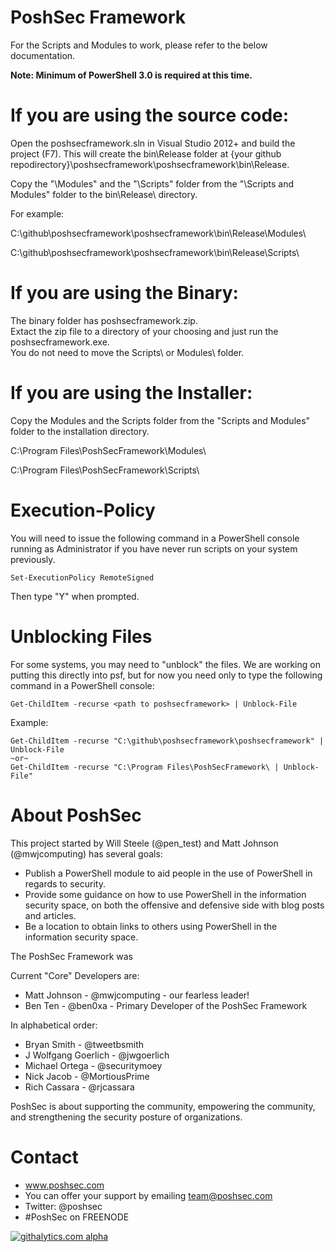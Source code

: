 PoshSec Framework
========
For the Scripts and Modules to work, please refer to the below documentation.

<b>Note: Minimum of PowerShell 3.0 is required at this time.</b>

If you are using the source code:
==
Open the poshsecframework.sln in Visual Studio 2012+ and build the project (F7). This will create the bin\Release folder at {your github repodirectory}\poshsecframework\poshsecframework\bin\Release.

Copy the "\Modules" and the "\Scripts" folder from the "\Scripts and Modules" folder to the bin\Release\ directory.

For example: 

C:\github\poshsecframework\poshsecframework\bin\Release\Modules\

C:\github\poshsecframework\poshsecframework\bin\Release\Scripts\

If you are using the Binary:
==
The binary folder has poshsecframework.zip.<br />
Extact the zip file to a directory of your choosing and just run the poshsecframework.exe. <br />You do not need to move the Scripts\ or Modules\ folder.


If you are using the Installer:
==
Copy the Modules and the Scripts folder from the "Scripts and Modules" folder to the installation directory.

C:\Program Files\PoshSecFramework\Modules\

C:\Program Files\PoshSecFramework\Scripts\

Execution-Policy
==
You will need to issue the following command in a PowerShell console running as Administrator if you have never run scripts on your system previously.
```
Set-ExecutionPolicy RemoteSigned
```
Then type "Y" when prompted.

Unblocking Files
==
For some systems, you may need to "unblock" the files. We are working on putting this directly into psf, but for now you need only to type the following command in a PowerShell console:
```
Get-ChildItem -recurse <path to poshsecframework> | Unblock-File
```
Example:
```
Get-ChildItem -recurse "C:\github\poshsecframework\poshsecframework" | Unblock-File
~or~
Get-ChildItem -recurse "C:\Program Files\PoshSecFramework\ | Unblock-File"
```


About PoshSec
========
This project started by Will Steele (@pen_test) and Matt Johnson (@mwjcomputing) has several goals:

- Publish a PowerShell module to aid people in the use of PowerShell in regards to security.
- Provide some guidance on how to use PowerShell in the information security space, on both the offensive and defensive side with blog posts and articles.
- Be a location to obtain links to others using PowerShell in the information security space.

The PoshSec Framework was 

Current "Core" Developers are:
* Matt Johnson - @mwjcomputing - our fearless leader!
* Ben Ten - @ben0xa - Primary Developer of the PoshSec Framework

In alphabetical order:
* Bryan Smith - @tweetbsmith
* J Wolfgang Goerlich - @jwgoerlich
* Michael Ortega - @securitymoey
* Nick Jacob - @MortiousPrime 
* Rich Cassara - @rjcassara

PoshSec is about supporting the community, empowering the community, and strengthening the security posture of organizations.


Contact
==========
* www.poshsec.com
* You can offer your support by emailing team@poshsec.com
* Twitter: @poshsec
* #PoshSec on FREENODE

[![githalytics.com alpha](https://cruel-carlota.pagodabox.com/5629ba33057907958b34e4e40bbefff0 "githalytics.com")](http://githalytics.com/PoshSec/PoshSec)
